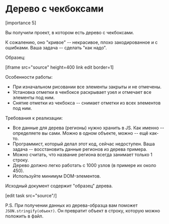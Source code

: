 # Дерево с чекбоксами

[importance 5]

Вы получили проект, в котором есть дерево с чекбоксами.

К сожалению, оно "кривое" -- некрасивое, плохо закодированное и с ошибками. Ваша задача -- сделать "как надо".

Образец:

[iframe src="source" height=400 link edit border=1]

Особенности работы:
<ul>
<li>При изначальном рисовании все элементы закрыты и не отмечены.</li>
<li>Установка отметки в чекбоксе раскрывает узел и отмечает все элементы под ним.</li>
<li>Снятие отметки из чекбокса -- снимает отметки из всех элементов под ним.</li>
</ul>

Требования к реализации:
<ul>
<li>Все данные для дерева (регионы) нужно хранить в JS. Как именно -- определяете вы сами. Можно в одном объекте, можно -- ещё как-то.</li>
<li>Программист, который делал этот код, сейчас недоступен. Ваша задача -- восстановить данные регионов из дерева примера.</li>
<li>Можно считать, что название региона всегда занимает только 1 строку.</li>
<li>Дерево должно легко работать с 1000 узлов (в примере их около 450).</li>
<li>Используйте минимум DOM-элементов.</li>
</ul>

Исходный документ содержит "образец" дерева.

[edit task src="source"/]

P.S. При получении данных из дерева-образца вам поможет `JSON.stringify(объект)`. Он превратит объект в строку, которую можно положить в файл.
